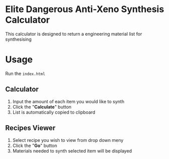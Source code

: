 # Elite Dangerous Anti-Xeno Synthesis Calculator
This calculator is designed to return a engineering material list for synthesising

# Usage
Run the `index.html`
## Calculator
1. Input the amount of each item you would like to synth
2. Click the "**Calculate**" button
3. List is automatically copied to clipboard

## Recipes Viewer
1. Select recipe you wish to view from drop down meny
2. Click the "**Go**" button
3. Materials needed to synth selected item will be displayed
